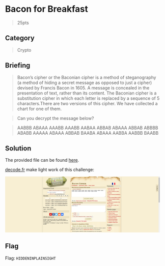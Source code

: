 # Bacon for Breakfast
> 25pts

## Category
> Crypto

## Briefing
> Bacon’s cipher or the Baconian cipher is a method of steganography (a method of hiding a secret message as opposed to just a cipher) devised by Francis Bacon in 1605. A message is concealed in the presentation of text, rather than its content. The Baconian cipher is a substitution cipher in which each letter is replaced by a sequence of 5 characters.There are two versions of this cipher. We have collected a chart for one of them.

> Can you decrypt the message below?

> AABBB ABAAA AAABB AAABB AABAA ABBAB ABAAA ABBAB ABBBB ABABB AAAAA ABAAA ABBAB BAABA ABAAA AABBA AABBB BAABB

## Solution
The provided file can be found [here](bacon_table.png).

[decode.fr](https://www.dcode.fr/bacon-cipher) make light work of this challenge:

![decodefr.png](decodefr.png)

## Flag
Flag: `HIDDENINPLAINSIGHT`